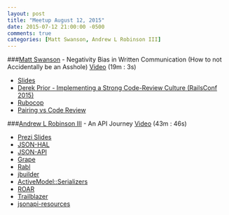 ```yaml
---
layout: post
title: "Meetup August 12, 2015"
date: 2015-07-12 21:00:00 -0500
comments: true
categories: [Matt Swanson, Andrew L Robinson III]
---
```



###[Matt Swanson](https://twitter.com/_swanson) - Negativity Bias in Written Communication (How to not Accidentally be an Asshole)
[Video](http://podcast.404dev.com/episodes/2015-08-12_Matt%20Swanson%20-%20Negativity%20Bias%20in%20Written%20Communication.mp4) (19m : 3s)

* [Slides](https://www.dropbox.com/s/c67wwqy0igekkg4/negativity-bias.pdf?dl=0)
* [Derek Prior - Implementing a Strong Code-Review Culture (RailsConf 2015)](https://www.youtube.com/watch?v=PJjmw9TRB7s)
* [Rubocop](https://github.com/bbatsov/rubocop)
* [Pairing vs Code Review](http://phinze.github.io/2013/12/08/pairing-vs-code-review.html)


###[Andrew L Robinson III](http://twitter.com/ar3_me) - An API Journey
[Video](http://podcast.404dev.com/episodes/2015-08-12_Andrew%20Robinson%20III%20-%20An%20API%20Journey.mp4) (43m : 46s)

* [Prezi Slides](https://prezi.com/mkwcvhrs6rjp/an-api-journey/)
* [JSON-HAL](http://stateless.co/hal_specification.html)
* [JSON-API](http://jsonapi.org/)
* [Grape](https://github.com/ruby-grape/grape)
* [Rabl](https://github.com/nesquena/rabl)
* [jbuilder](https://github.com/rails/jbuilder)
* [ActiveModel::Serializers](https://github.com/rails-api/active_model_serializers)
* [ROAR](https://github.com/apotonick/roar)
* [Trailblazer](https://github.com/apotonick/trailblazer)
* [jsonapi-resources](https://github.com/cerebris/jsonapi-resources)
